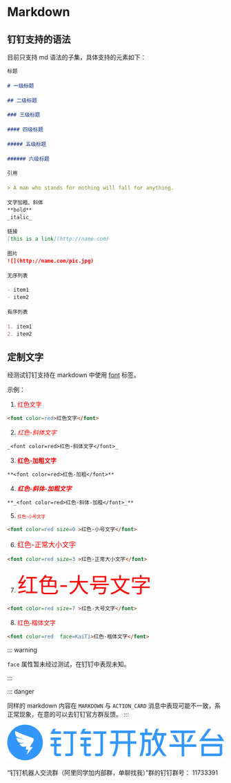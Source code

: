 # Markdown

## 钉钉支持的语法

目前只支持 md 语法的子集，具体支持的元素如下：

```markdown
标题

# 一级标题

## 二级标题

### 三级标题

#### 四级标题

##### 五级标题

###### 六级标题

引用

> A man who stands for nothing will fall for anything.

文字加粗、斜体
**bold**
_italic_

链接
[this is a link](http://name.com)

图片
![](http://name.com/pic.jpg)

无序列表

- item1
- item2

有序列表

1. item1
2. item2
```

## 定制文字

经测试钉钉支持在 markdown 中使用 [font](https://developer.mozilla.org/zh-CN/docs/Web/HTML/Element/font) 标签。

示例：

1. <font color=red>红色文字</font>

```markdown
<font color=red>红色文字</font>
```

2. _<font color=red>红色-斜体文字</font>_

```markdown
_<font color=red>红色-斜体文字</font>_
```

3. **<font color=red>红色-加粗文字</font>**

```markdown
**<font color=red>红色-加粗</font>**
```

4. **_<font color=red>红色-斜体-加粗文字</font>_**

```markdown
**_<font color=red>红色-斜体-加粗</font>_**
```

5. <font color=red size=0 >红色-小号文字</font>

```markdown
<font color=red size=0 >红色-小号文字</font>
```

6. <font color=red size=3 >红色-正常大小文字</font>

```markdown
<font color=red size=3 >红色-正常大小文字</font>
```

7. <font color=red size=7 >红色-大号文字</font>

```markdown
<font color=red size=7 >红色-大号文字</font>
```

8. <font color=red  face=KaiTi>红色-楷体文字</font>

```markdown
<font color=red  face=KaiTi>红色-楷体文字</font>
```

::: warning

`face` 属性暂未经过测试，在钉钉中表现未知。

:::

::: danger

同样的 markdown 内容在 `MARKDOWN` 与 `ACTION_CARD` 消息中表现可能不一致，系正常现象，在意的可以去钉钉官方群反馈。
:::

![dingTalkLogo](../assets/dingtalk-logo.png)

“钉钉机器人交流群（阿里同学加内部群，单聊找我）”群的钉钉群号： 11733391
